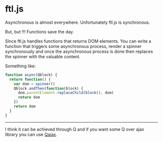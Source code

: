 # ftl.js

Asynchronous is almost everywhere. Unfortunately ftl.js is synchronous.

But, but !!! Functions save the day.

Since ftl.js handles functions that returns DOM elements. You can write a function that triggers some asynchronous process, render a spinner synchronously and once the asynchronous process is done then replaces the spinner with the valuable content.

Something like:

```javascript
function async(Qblock) {
  return function() {
    var dom = spinner()
    Qblock.andThen(function(block) {
      dom.parentElement.replaceChild(block(), dom)
      return dom
    })
    return dom
  }
}
```

---

I think it can be achieved through Q and if you want some Q over ajax library you can use [Qajax](https://github.com/gre/qajax).
